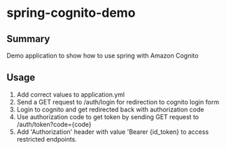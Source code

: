 # spring-cognito-demo

## Summary

Demo application to show how to use spring with Amazon Cognito

## Usage

1. Add correct values to application.yml
2. Send a GET request to /auth/login for redirection to cognito login form
3. Login to cognito and get redirected back with authorization code
4. Use authorization code to get token by sending GET request to /auth/token?code={code}
5. Add 'Authorization' header with value 'Bearer {id_token} to access restricted endpoints.